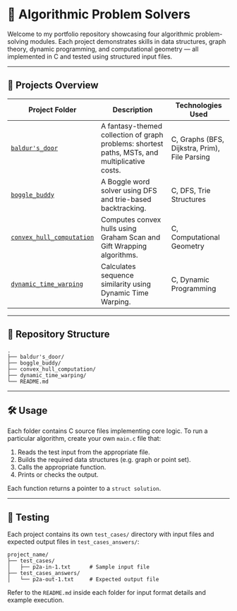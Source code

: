 # 🧠 Algorithmic Problem Solvers

Welcome to my portfolio repository showcasing four algorithmic problem-solving modules. Each project demonstrates skills in data structures, graph theory, dynamic programming, and computational geometry — all implemented in C and tested using structured input files.

---

## 📂 Projects Overview

| Project Folder                                          | Description                                                                                    | Technologies Used                             |
| ------------------------------------------------------- | ---------------------------------------------------------------------------------------------- | --------------------------------------------- |
| [`baldur's_door`](./baldur's_door/)                     | A fantasy-themed collection of graph problems: shortest paths, MSTs, and multiplicative costs. | C, Graphs (BFS, Dijkstra, Prim), File Parsing |
| [`boggle_buddy`](./boggle_buddy/)                       | A Boggle word solver using DFS and trie-based backtracking.                                    | C, DFS, Trie Structures                       |
| [`convex_hull_computation`](./convex_hull_computation/) | Computes convex hulls using Graham Scan and Gift Wrapping algorithms.                          | C, Computational Geometry                     |
| [`dynamic_time_warping`](./dynamic_time_warping/)       | Calculates sequence similarity using Dynamic Time Warping.                                     | C, Dynamic Programming                        |

---

## 📁 Repository Structure

```
.
├── baldur's_door/
├── boggle_buddy/
├── convex_hull_computation/
├── dynamic_time_warping/
└── README.md
```

---

## 🛠 Usage

Each folder contains C source files implementing core logic. To run a particular algorithm, create your own `main.c` file that:

1. Reads the test input from the appropriate file.
2. Builds the required data structures (e.g. graph or point set).
3. Calls the appropriate function.
4. Prints or checks the output.

Each function returns a pointer to a `struct solution`.

---

## 🧪 Testing

Each project contains its own `test_cases/` directory with input files and expected output files in `test_cases_answers/`:

```
project_name/
├── test_cases/
│   ├── p2a-in-1.txt      # Sample input file
├── test_cases_answers/
│   └── p2a-out-1.txt     # Expected output file
```

Refer to the `README.md` inside each folder for input format details and example execution.
